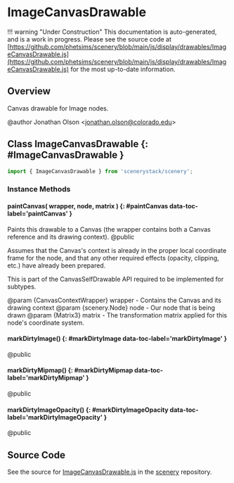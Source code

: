 # ImageCanvasDrawable

!!! warning "Under Construction"
    This documentation is auto-generated, and is a work in progress. Please see the source code at
    [https://github.com/phetsims/scenery/blob/main/js/display/drawables/ImageCanvasDrawable.js](https://github.com/phetsims/scenery/blob/main/js/display/drawables/ImageCanvasDrawable.js) for the most up-to-date information.

## Overview

Canvas drawable for Image nodes.

@author Jonathan Olson &lt;jonathan.olson@colorado.edu&gt;

## Class ImageCanvasDrawable {: #ImageCanvasDrawable }


```js
import { ImageCanvasDrawable } from 'scenerystack/scenery';
```
### Instance Methods

#### paintCanvas( wrapper, node, matrix ) {: #paintCanvas data-toc-label='paintCanvas' }

Paints this drawable to a Canvas (the wrapper contains both a Canvas reference and its drawing context).
@public

Assumes that the Canvas's context is already in the proper local coordinate frame for the node, and that any
other required effects (opacity, clipping, etc.) have already been prepared.

This is part of the CanvasSelfDrawable API required to be implemented for subtypes.

@param {CanvasContextWrapper} wrapper - Contains the Canvas and its drawing context
@param {scenery.Node} node - Our node that is being drawn
@param {Matrix3} matrix - The transformation matrix applied for this node's coordinate system.

#### markDirtyImage() {: #markDirtyImage data-toc-label='markDirtyImage' }

@public

#### markDirtyMipmap() {: #markDirtyMipmap data-toc-label='markDirtyMipmap' }

@public

#### markDirtyImageOpacity() {: #markDirtyImageOpacity data-toc-label='markDirtyImageOpacity' }

@public



## Source Code

See the source for [ImageCanvasDrawable.js](https://github.com/phetsims/scenery/blob/main/js/display/drawables/ImageCanvasDrawable.js) in the [scenery](https://github.com/phetsims/scenery) repository.

